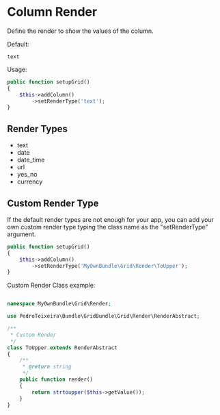 # Column Render

Define the render to show the values of the column.

Default:

```
text
```

Usage:

```php
public function setupGrid()
{
    $this->addColumn()
        ->setRenderType('text');
}
```

## Render Types

* text
* date
* date_time
* url
* yes_no
* currency

## Custom Render Type

If the default render types are not enough for your app,  you can add your own custom render type typing the class name as the "setRenderType" argument.

```php
public function setupGrid()
{
    $this->addColumn()
        ->setRenderType('MyOwnBundle\Grid\Render\ToUpper');
}
```

Custom Render Class example:

```php

namespace MyOwnBundle\Grid\Render;

use PedroTeixeira\Bundle\GridBundle\Grid\Render\RenderAbstract;

/**
 * Custom Render
 */
class ToUpper extends RenderAbstract
{
    /**
     * @return string
     */
    public function render()
    {
        return strtoupper($this->getValue());
    }
}
```
